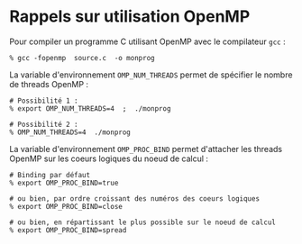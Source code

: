 # Rappels sur utilisation OpenMP

Pour compiler un programme C utilisant OpenMP avec le compilateur `gcc` :
```
% gcc -fopenmp  source.c  -o monprog
```

La variable d'environnement `OMP_NUM_THREADS` permet de spécifier le nombre de threads OpenMP :
```
# Possibilité 1 :  
% export OMP_NUM_THREADS=4  ;  ./monprog

# Possibilité 2 :  
% OMP_NUM_THREADS=4  ./monprog
```

La variable d'environnement `OMP_PROC_BIND` permet d'attacher les threads OpenMP sur les coeurs logiques du noeud de calcul :
```
# Binding par défaut
% export OMP_PROC_BIND=true

# ou bien, par ordre croissant des numéros des coeurs logiques
% export OMP_PROC_BIND=close 

# ou bien, en répartissant le plus possible sur le noeud de calcul
% export OMP_PROC_BIND=spread 
```

